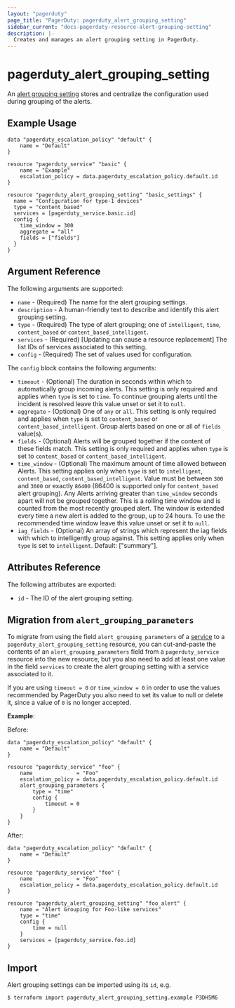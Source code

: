```yaml
---
layout: "pagerduty"
page_title: "PagerDuty: pagerduty_alert_grouping_setting"
sidebar_current: "docs-pagerduty-resource-alert-grouping-setting"
description: |-
  Creates and manages an alert grouping setting in PagerDuty.
---
```


# pagerduty\_alert\_grouping\_setting

An [alert grouping setting](https://developer.pagerduty.com/api-reference/587edbc8ff416-create-an-alert-grouping-setting)
stores and centralize the configuration used during grouping of the alerts.

## Example Usage

```hcl
data "pagerduty_escalation_policy" "default" {
	name = "Default"
}

resource "pagerduty_service" "basic" {
	name = "Example"
	escalation_policy = data.pagerduty_escalation_policy.default.id
}

resource "pagerduty_alert_grouping_setting" "basic_settings" {
  name = "Configuration for type-1 devices"
  type = "content_based"
  services = [pagerduty_service.basic.id]
  config {
    time_window = 300
    aggregate = "all"
    fields = ["fields"]
  }
}
```

## Argument Reference

The following arguments are supported:

* `name` - (Required) The name for the alert grouping settings.
* `description` - A human-friendly text to describe and identify this alert grouping setting.
* `type` - (Required) The type of alert grouping; one of `intelligent`, `time`, `content_based` or  `content_based_intelligent`.
* `services` - (Required)  [Updating can cause a resource replacement] The list IDs of services associated to this setting.
* `config` - (Required) The set of values used for configuration.

The `config` block contains the following arguments:

* `timeout` - (Optional) The duration in seconds within which to automatically group incoming alerts. This setting is only required and applies when `type` is set to `time`. To continue grouping alerts until the incident is resolved leave this value unset or set it to `null`.
* `aggregate` - (Optional) One of `any` or `all`. This setting is only required and applies when `type` is set to `content_based` or `content_based_intelligent`. Group alerts based on one or all of `fields` value(s).
* `fields` - (Optional) Alerts will be grouped together if the content of these fields match. This setting is only required and applies when `type` is set to `content_based` or `content_based_intelligent`.
* `time_window` - (Optional) The maximum amount of time allowed between Alerts. This setting applies only when `type` is set to `intelligent`, `content_based`, `content_based_intelligent`. Value must be between `300` and `3600` or exactly `86400` (86400 is supported only for `content_based` alert grouping). Any Alerts arriving greater than `time_window` seconds apart will not be grouped together. This is a rolling time window and is counted from the most recently grouped alert. The window is extended every time a new alert is added to the group, up to 24 hours. To use the recommended time window leave this value unset or set it to `null`.
* `iag_fields` - (Optional) An array of strings which represent the iag fields with which to intelligently group against.  This setting applies only when `type` is set to `intelligent`. Default: ["summary"].

## Attributes Reference

The following attributes are exported:

  * `id` - The ID of the alert grouping setting.

## Migration from `alert_grouping_parameters`

To migrate from using the field `alert_grouping_parameters` of a
[service](https://registry.terraform.io/providers/PagerDuty/pagerduty/latest/docs/resources/service)
to a `pagerduty_alert_grouping_setting` resource, you can cut-and-paste the
contents of an `alert_grouping_parameters` field from a `pagerduty_service`
resource into the new resource, but you also need to add at least one value in
the field `services` to create the alert grouping setting with a service
associated to it.

If you are using `timeout = 0` or `time_window = 0` in order to use the values
recommended by PagerDuty you also need to set its value to null or delete it,
since a value of `0` is no longer accepted.

**Example**:

Before:
```
data "pagerduty_escalation_policy" "default" {
    name = "Default"
}

resource "pagerduty_service" "foo" {
    name              = "Foo"
    escalation_policy = data.pagerduty_escalation_policy.default.id
    alert_grouping_parameters {
        type = "time"
        config {
            timeout = 0
        }
    }
}
```

After:
```
data "pagerduty_escalation_policy" "default" {
    name = "Default"
}

resource "pagerduty_service" "foo" {
    name              = "Foo"
    escalation_policy = data.pagerduty_escalation_policy.default.id
}

resource "pagerduty_alert_grouping_setting" "foo_alert" {
    name = "Alert Grouping for Foo-like services"
    type = "time"
    config {
        time = null
    }
    services = [pagerduty_service.foo.id]
}
```

## Import

Alert grouping settings can be imported using its `id`, e.g.

```
$ terraform import pagerduty_alert_grouping_setting.example P3DH5M6
```
